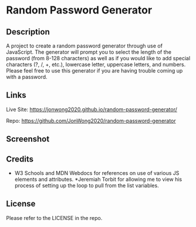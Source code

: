 # Random Password Generator

## Description

A project to create a random password generator through use of JavaScript.  The generator will prompt you to select the length of the password (from 8-128 characters) as well as if you would like to add special characters (?, /, +, etc.), lowercase letter, uppercase letters, and numbers.  Please feel free to use this generator if you are having trouble coming up with a password.

## Links

Live Site:  https://jonwong2020.github.io/random-password-generator/

Repo:  https://github.com/JonWong2020/random-password-generator

## Screenshot



## Credits

* W3 Schools and MDN Webdocs for references on use of various JS elements and attributes.
*Jeremiah Torbit for allowing me to view his process of setting up the loop to pull from the list variables.

## License

Please refer to the LICENSE in the repo.
